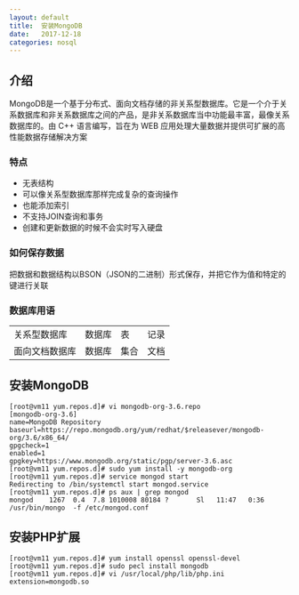 ```yaml
---
layout: default
title:  安装MongoDB
date:   2017-12-18
categories: nosql
---
```


## 介绍
MongoDB是一个基于分布式、面向文档存储的非关系型数据库。它是一个介于关系数据库和非关系数据库之间的产品，是非关系数据库当中功能最丰富，最像关系数据库的。由 C++ 语言编写，旨在为 WEB 应用处理大量数据并提供可扩展的高性能数据存储解决方案

### 特点
- 无表结构
- 可以像关系型数据库那样完成复杂的查询操作
- 也能添加索引
- 不支持JOIN查询和事务
- 创建和更新数据的时候不会实时写入硬盘

### 如何保存数据
把数据和数据结构以BSON（JSON的二进制）形式保存，并把它作为值和特定的键进行关联

### 数据库用语

<table>
<tr>
<td>关系型数据库</td>
<td>数据库</td>
<td>表</td>
<td>记录</td>
</tr>
<tr>
<td>面向文档数据库</td>
<td>数据库</td>
<td>集合</td>
<td>文档</td>
</tr>
</table>

## 安装MongoDB
```shell_session
[root@vm11 yum.repos.d]# vi mongodb-org-3.6.repo
[mongodb-org-3.6]
name=MongoDB Repository
baseurl=https://repo.mongodb.org/yum/redhat/$releasever/mongodb-org/3.6/x86_64/
gpgcheck=1
enabled=1
gpgkey=https://www.mongodb.org/static/pgp/server-3.6.asc
[root@vm11 yum.repos.d]# sudo yum install -y mongodb-org
[root@vm11 yum.repos.d]# service mongod start
Redirecting to /bin/systemctl start mongod.service
[root@vm11 yum.repos.d]# ps aux | grep mongod
mongod    1267  0.4  7.8 1010008 80184 ?       Sl   11:47   0:36 /usr/bin/mongo  -f /etc/mongod.conf
```

## 安装PHP扩展
```shell_session
[root@vm11 yum.repos.d]# yum install openssl openssl-devel
[root@vm11 yum.repos.d]# sudo pecl install mongodb
[root@vm11 yum.repos.d]# vi /usr/local/php/lib/php.ini
extension=mongodb.so
```
